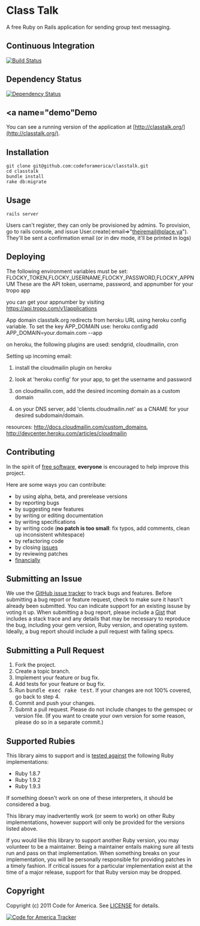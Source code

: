 # Class Talk
A free Ruby on Rails application for sending group text messaging.

## <a name="ci"></a>Continuous Integration
[![Build Status](https://secure.travis-ci.org/codeforamerica/classtalk.png)](http://travis-ci.org/codeforamerica/classtalk)

## <a name="dependencies"></a>Dependency Status
[![Dependency Status](https://gemnasium.com/codeforamerica/classtalk.png?travis)][gemnasium]

[gemnasium]: https://gemnasium.com/codeforamerica/classtalk


## <a name="demo"</a>Demo
You can see a running version of the application at
[http://classtalk.org/](http://classtalk.org/).

## <a name="installation"></a>Installation
    git clone git@github.com:codeforamerica/classtalk.git
    cd classtalk
    bundle install
    rake db:migrate

## <a name="usage"></a>Usage
    rails server

Users can't register, they can only be provisioned by admins.
To provision, go to rails console, and issue User.create(:email=>"theiremail@place.ya"). They'll be sent a confirmation email (or in dev mode, it'll be printed in logs)

## <a name="deploying"></a>Deploying

The following environment variables must be set:
FLOCKY_TOKEN,FLOCKY_USERNAME,FLOCKY_PASSWORD,FLOCKY_APPNUM
These are the API token, username, password, and appnumber for your tropo app

you can get your appnumber by visiting https://api.tropo.com/v1/applications

App domain classtalk.org redirects from heroku URL using heroku config variable. To set the key APP_DOMAIN use: heroku config:add APP_DOMAIN=your.domain.com --app <heroku-appname>

on heroku, the following plugins are used:
sendgrid, cloudmailin, cron

Setting up incoming email:

1) install the cloudmailin plugin on heroku

2) look at 'heroku config' for your app, to get the username and password

3) on cloudmailin.com, add the desired incoming domain as a custom domain

4) on your DNS server, add 'clients.cloudmailin.net' as a CNAME for your desired subdomain/domain.

resources: http://docs.cloudmailin.com/custom_domains, http://devcenter.heroku.com/articles/cloudmailin


## <a name="contributing"></a>Contributing
In the spirit of [free software](http://www.fsf.org/licensing/essays/free-sw.html), **everyone** is encouraged to help improve this project.

Here are some ways *you* can contribute:

* by using alpha, beta, and prerelease versions
* by reporting bugs
* by suggesting new features
* by writing or editing documentation
* by writing specifications
* by writing code (**no patch is too small**: fix typos, add comments, clean up inconsistent whitespace)
* by refactoring code
* by closing [issues](https://github.com/codeforamerica/classtalk/issues)
* by reviewing patches
* [financially](https://secure.codeforamerica.org/page/contribute)

## <a name="issues"></a>Submitting an Issue
We use the [GitHub issue tracker](https://github.com/codeforamerica/classtalk/issues) to track bugs and
features. Before submitting a bug report or feature request, check to make sure it hasn't already
been submitted. You can indicate support for an existing issuse by voting it up. When submitting a
bug report, please include a [Gist](https://gist.github.com/) that includes a stack trace and any
details that may be necessary to reproduce the bug, including your gem version, Ruby version, and
operating system. Ideally, a bug report should include a pull request with failing specs.

## <a name="pulls"></a>Submitting a Pull Request
1. Fork the project.
2. Create a topic branch.
3. Implement your feature or bug fix.
4. Add tests for your feature or bug fix.
5. Run <tt>bundle exec rake test</tt>. If your changes are not 100% covered, go back to step 4.
6. Commit and push your changes.
7. Submit a pull request. Please do not include changes to the gemspec or version file. (If you want to create your own version for some reason, please do so in a separate commit.)

## <a name="rubies"></a>Supported Rubies
This library aims to support and is [tested
against](http://travis-ci.org/codeforamerica/classtalk) the following
Ruby implementations:

* Ruby 1.8.7
* Ruby 1.9.2
* Ruby 1.9.3

If something doesn't work on one of these interpreters, it should be considered
a bug.

This library may inadvertently work (or seem to work) on other Ruby
implementations, however support will only be provided for the versions listed
above.

If you would like this library to support another Ruby version, you may
volunteer to be a maintainer. Being a maintainer entails making sure all tests
run and pass on that implementation. When something breaks on your
implementation, you will be personally responsible for providing patches in a
timely fashion. If critical issues for a particular implementation exist at the
time of a major release, support for that Ruby version may be dropped.

## <a name="copyright"></a>Copyright
Copyright (c) 2011 Code for America.
See [LICENSE](https://github.com/codeforamerica/classtalk/blob/master/LICENSE.md) for details.

[![Code for America Tracker](http://stats.codeforamerica.org/codeforamerica/classtalk.png)](http://stats.codeforamerica.org/projects/classtalk)
